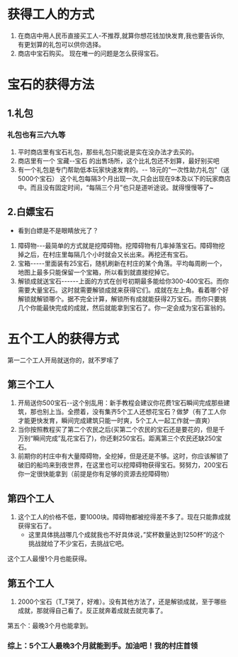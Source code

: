 # 获得工人的方式

1. 在商店中用人民币直接买工人-不推荐,就算你想花钱加快发育,我也要告诉你,有更划算的礼包可以供你选择。
2. 商店中宝石购买。
   现在唯一的问题是怎么获得宝石。

# 宝石的获得方法

## 1.礼包

### 礼包也有三六九等

1. 平时商店里有宝石礼包，那些礼包只能说是实在没办法才去买的。
2. 商店里有一个  宝藏--宝石  的出售场所，这个比礼包还不划算，最好别买吧
3. 有一个礼包是专门帮助低本玩家快速发育的。-- 18元的“一次性助力礼包”（送5000个宝石）
   这个礼包每隔3个月出现一次,只会出现在9本及以下的玩家商店中。而且没有固定时间，“每隔三个月”也只是道听途说。就得慢慢等了~

## 2.白嫖宝石

- 看到白嫖是不是眼睛放光了？

1. 障碍物---最简单的方式就是挖障碍物。挖障碍物有几率掉落宝石。障碍物挖掉之后，在村庄里每隔几个小时就会又长出来。再挖还有宝石。
2. 宝箱-----里面装有25宝石，随机刷新在村庄的某个角落。平均每周刷一个，地图上最多只能保留一个宝箱，所以看到就直接挖掉它。
3. 解锁成就送宝石------上面的方式在创号初期最多能给你300-400宝石。而你需要大量宝石。这时就需要解锁成就来获得它们。成就在左上角。看着哪个好解锁就解锁哪个。据不完全计算，解锁所有成就能获得2万宝石。而你只要挑几个你能最快完成的成就，然后就能拿到宝石了。你一定会成为宝石富翁的。

# 五个工人的获得方式

第一二个工人开局就送你的，就不罗嗦了

## 第三个工人

1. 开局送你500宝石--这个别乱用：新手教程会建议你花费1宝石瞬间完成那些建筑，那也别上当。全攒着，没有集齐5个工人还想花宝石？做梦（有了工人你才能更快发育，瞬间完成建筑只能一时爽，5个工人一起工作就一直爽）
2. 当你按照教程买了第二个农民之后(买第二个农民的宝石还是要花的，但是千万别“瞬间完成”乱花宝石了)，你还剩250宝石。距离第三个农民还缺250宝石。
3. 前期你的村庄中有大量障碍物，全挖掉，但是还是不够。这时，你应该解锁了破旧的船坞来到夜世界，在这里也可以挖障碍物获得宝石。努努力，200宝石你一定很快能拿到（前提是你有足够的资源去挖障碍物）

## 第四个工人

1. 这个工人的价格不低，要1000块。障碍物都被挖得差不多了。现在只能靠成就获得宝石了。
   - 这里具体挑战哪几个成就我也不好具体说，”奖杯数量达到1250杯“的这个挑战就给了不少宝石，去挑战它吧。

这个工人最慢1个月也能获得。

## 第五个工人

1. 2000个宝石（T_T哭了，好难）。没有其他方法了，还是解锁成就，至于哪些成就，那就得自己看了。反正就奔着成就去就完事了。

第五个：最晚3个月也能拿到。

### 综上：5个工人最晚3个月就能到手。加油吧！我的村庄首领

